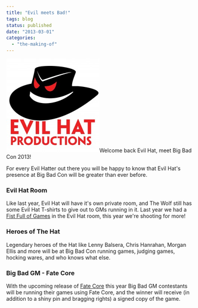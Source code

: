 ```yaml
---
title: "Evil meets Bad!"
tags: blog
status: published
date: "2013-03-01"
categories: 
  - "the-making-of"
---
```


[![evil_hat](/images/evil_hat.jpg)](http://www.bigbadcon.com/wp-content/uploads/2012/07/evil_hat.jpg)Welcome back Evil Hat, meet Big Bad Con 2013!

For every Evil Hatter out there you will be happy to know that Evil Hat's presence at Big Bad Con will be greater than ever before.

### Evil Hat Room

Like last year, Evil Hat will have it's own private room, and The Wolf still has some Evil Hat T-shirts to give out to GMs running in it. Last year we had a [Fist Full of Games](http://www.bigbadcon.com/little-red-hangs-up-her-hood-for-an-evil-hat/) in the Evil Hat room, this year we're shooting for more!

### Heroes of The Hat

Legendary heroes of the Hat like Lenny Balsera, Chris Hanrahan, Morgan Ellis and more will be at Big Bad Con running games, judging games, hocking wares, and who knows what else.

### Big Bad GM - Fate Core

With the upcoming release of [Fate Core](http://www.evilhat.com/home/fate-core/ "Fate Core") this year Big Bad GM contestants will be running their games using Fate Core, and the winner will receive (in addition to a shiny pin and bragging rights) a signed copy of the game.

